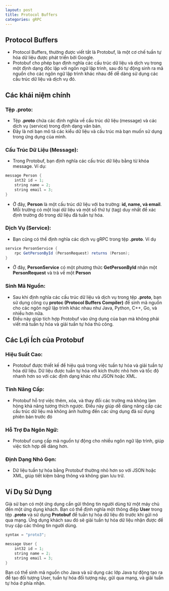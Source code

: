 ```yaml
---
layout: post
title: Protocol Buffers
categories: gRPC
---
```



## Protocol Buffers

- Protocol Buffers, thường được viết tắt là Protobuf, là một cơ chế tuần tự hóa dữ liệu được phát triển bởi Google.
- Protobuf cho phép bạn định nghĩa các cấu trúc dữ liệu và dịch vụ trong một định dạng độc lập với ngôn ngữ lập trình, sau đó tự động sinh ra mã nguồn cho các ngôn ngữ lập trình khác nhau để dễ dàng sử dụng các cấu trúc dữ liệu và dịch vụ đó.

## Các khái niệm chính

### Tệp .proto:

- Tệp **.proto** chứa các định nghĩa về cấu trúc dữ liệu (message) và các dịch vụ (service) trong định dạng văn bản. 
- Đây là nơi bạn mô tả các kiểu dữ liệu và cấu trúc mà bạn muốn sử dụng trong ứng dụng của mình.

### Cấu Trúc Dữ Liệu (Message):

- Trong Protobuf, bạn định nghĩa các cấu trúc dữ liệu bằng từ khóa message. Ví dụ:

```java
message Person {
    int32 id = 1;
    string name = 2;
    string email = 3;
}
```
- Ở đây, **Person** là một cấu trúc dữ liệu với ba trường: **id, name, và email**. Mỗi trường có một loại dữ liệu và một số thứ tự (tag) duy nhất để xác định trường đó trong dữ liệu đã tuần tự hóa.

### Dịch Vụ (Service):

- Bạn cũng có thể định nghĩa các dịch vụ gRPC trong tệp **.proto**. Ví dụ

```java
service PersonService {
    rpc GetPersonById (PersonRequest) returns (Person);
}

```

- Ở đây, **PersonService** có một phương thức **GetPersonById** nhận một **PersonRequest** và trả về một **Person**

### Sinh Mã Nguồn:

- Sau khi định nghĩa các cấu trúc dữ liệu và dịch vụ trong tệp **.proto**, bạn sử dụng công cụ **protoc (Protocol Buffers Compiler)** để sinh mã nguồn cho các ngôn ngữ lập trình khác nhau như Java, Python, C++, Go, và nhiều hơn nữa.
-  Điều này giúp tích hợp Protobuf vào ứng dụng của bạn mà không phải viết mã tuần tự hóa và giải tuần tự hóa thủ công.

## Các Lợi Ích của Protobuf

### Hiệu Suất Cao:

- Protobuf được thiết kế để hiệu quả trong việc tuần tự hóa và giải tuần tự hóa dữ liệu. Dữ liệu được tuần tự hóa với kích thước nhỏ hơn và tốc độ nhanh hơn so với các định dạng khác như JSON hoặc XML.

### Tính Nâng Cấp:

- Protobuf hỗ trợ việc thêm, xóa, và thay đổi các trường mà không làm hỏng khả năng tương thích ngược. Điều này giúp dễ dàng nâng cấp các cấu trúc dữ liệu mà không ảnh hưởng đến các ứng dụng đã sử dụng phiên bản trước đó

### Hỗ Trợ Đa Ngôn Ngữ:

- Protobuf cung cấp mã nguồn tự động cho nhiều ngôn ngữ lập trình, giúp việc tích hợp dễ dàng hơn.

### Định Dạng Nhỏ Gọn:

- Dữ liệu tuần tự hóa bằng Protobuf thường nhỏ hơn so với JSON hoặc XML, giúp tiết kiệm băng thông và không gian lưu trữ.

## Ví Dụ Sử Dụng

Giả sử bạn có một ứng dụng cần gửi thông tin người dùng từ một máy chủ đến một ứng dụng khách. Bạn có thể định nghĩa một thông điệp **User** trong tệp **.proto** và sử dụng **Protobuf** để tuần tự hóa dữ liệu đó trước khi gửi nó qua mạng. Ứng dụng khách sau đó sẽ giải tuần tự hóa dữ liệu nhận được để truy cập các thông tin người dùng.

```java
syntax = "proto3";

message User {
    int32 id = 1;
    string name = 2;
    string email = 3;
}

```

Bạn có thể sinh mã nguồn cho Java và sử dụng các lớp Java tự động tạo ra để tạo đối tượng User, tuần tự hóa đối tượng này, gửi qua mạng, và giải tuần tự hóa ở phía nhận.

